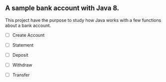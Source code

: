A sample bank account with Java 8.
---
This project have the purpose to study how Java works with a few functions about a bank account.

- [ ] Create Account
- [ ] Statement
- [ ] Deposit
- [ ] Withdraw
- [ ] Transfer


